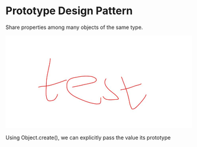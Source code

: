 # Prototype Design Pattern

Share properties among many objects of the same type.

![alt text](https://github.com/nchathu2014/design-pattern-final/blob/master/src/images/test.JPG?raw=true)

Using Object.create(), we can explicitly pass the value its prototype
